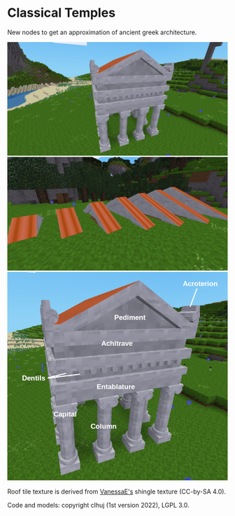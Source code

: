 # Classical Temples
New nodes to get an approximation of ancient greek architecture.

![Preview](screenshot.png)
![Preview](screenshot2.png)
![Terminology](terms.png)

Roof tile texture is derived from [VanessaE's](https://github.com/VanessaE) shingle texture (CC-by-SA 4.0).

Code and models: copyright clhuj (1st version 2022), LGPL 3.0.

